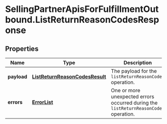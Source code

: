 # SellingPartnerApisForFulfillmentOutbound.ListReturnReasonCodesResponse

## Properties
Name | Type | Description | Notes
------------ | ------------- | ------------- | -------------
**payload** | [**ListReturnReasonCodesResult**](ListReturnReasonCodesResult.md) | The payload for the `listReturnReasonCodes` operation. | [optional] 
**errors** | [**ErrorList**](ErrorList.md) | One or more unexpected errors occurred during the `listReturnReasonCodes` operation. | [optional] 



